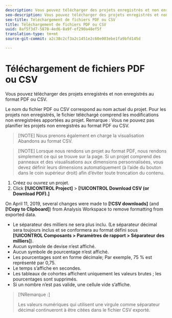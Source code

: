 ```yaml
---
description: Vous pouvez télécharger des projets enregistrés et non enregistrés au format PDF ou CSV.
seo-description: Vous pouvez télécharger des projets enregistrés et non enregistrés au format PDF ou CSV.
seo-title: Téléchargement de fichiers PDF ou CSV
title: Téléchargement de fichiers PDF ou CSV
uuid: 8af5f3d7-5870-4ed6-8a9f-ef290a48ef5f
translation-type: tm+mt
source-git-commit: a2c38c2cf3a2c1451e2c60e003ebe1fa9bfd145d

---
```



# Téléchargement de fichiers PDF ou CSV

Vous pouvez télécharger des projets enregistrés et non enregistrés au format PDF ou CSV.

Le nom du fichier PDF ou CSV correspond au nom actuel du projet. Pour les projets non enregistrés, le fichier téléchargé comprend les modifications non enregistrées apportées au projet. Remarque : Vous ne pouvez pas planifier les projets non enregistrés au format PDF ou CSV.

> [!NOTE] Nous prenons également en charge la visualisation Abandons au format CSV.

> [!NOTE] Lorsque nous rendons un projet au format PDF, nous rendons simplement ce qui se trouve sur la page. Si un projet comprend des panneaux et des visualisations aux dimensions personnalisées, vous devez définir leurs dimensions automatiquement (à l’aide du bouton dans le coin supérieur droit) afin d’éviter toute troncation du contenu.

1. Créez ou ouvrez un projet.
1. Click **[!UICONTROL Project]** &gt; **[!UICONTROL Download CSV (or Download PDF).]**

On April 11, 2019, several changes were made to **[!CSV downloads]** (and **[!Copy to Clipboard]**) from Analysis Workspace to remove formatting from exported data.
* Le séparateur des milliers ne sera plus inclu. (Le séparateur décimal sera toujours inclus et se conformera au format défini sous **[!UICONTROL Composants &gt; Paramètres de rapport &gt; Séparateur des milliers]**).
* Aucun symbole de devise n’est affiché.
* Aucun symbole de pourcentage n’est affiché.
* Les pourcentages sont en forme décimale; Par exemple, 75 % est représenté par 0,75.
* Le temps s’affiche en secondes.
* Les tableaux de cohortes affichent uniquement les valeurs brutes ; les pourcentages sont supprimés.
* Si un nombre n’est pas valide, une cellule vide s’affiche.

>[!NRemarque :]
>
> Les valeurs numériques qui utilisent une virgule comme séparateur décimal continueront à être citées dans le fichier CSV exporté.